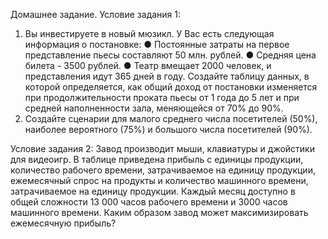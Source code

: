Домашнее задание.
Условие задания 1:
1. Вы инвестируете в новый мюзикл. У Вас есть следующая информация о постановке:
● Постоянные затраты на первое представление пьесы составляют 50 млн. рублей.
● Средняя цена билета - 3500 рублей.
● Театр вмещает 2000 человек, и представления идут 365 дней в году.
Создайте таблицу данных, в которой определяется, как общий доход от постановки изменяется при
продолжительности проката пьесы от 1 года до 5 лет и при средней наполненности зала, меняющейся
от 70% до 90%.
1. Создайте сценарии для малого среднего числа посетителей (50%), наиболее вероятного (75%) и
большого числа посетителей (90%).

Условие задания 2:
Завод производит мыши, клавиатуры и джойстики для видеоигр. В таблице приведена прибыль с единицы продукции, количество рабочего времени, затрачиваемое
на единицу продукции, ежемесячный спрос на продукты и количество машинного времени, затрачиваемое на единицу продукции.
Каждый месяц доступно в общей сложности 13 000 часов рабочего времени и 3000 часов машинного времени. Каким образом завод может максимизировать
ежемесячную прибыль?
